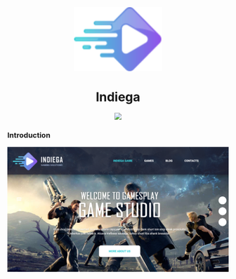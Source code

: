<div align="center">
  <img src="./.github/images/logo.png" width='200' alt='Logo Indigea'>
  <h1>Indiega</h1>
</div>

<div align="center">
  <a href="https://codeclimate.com/github/greta-code-pizza/indiega/maintainability"><img src="https://api.codeclimate.com/v1/badges/cbda502eb45e8c3563f6/maintainability" /></a>
</div>


### Introduction

![Screenshot website](./.github/images/screenshot.png)